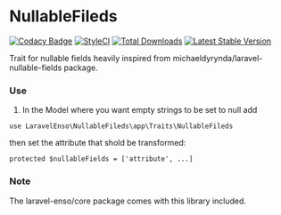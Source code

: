 # NullableFileds
[![Codacy Badge](https://api.codacy.com/project/badge/Grade/92109b0399964d21b9ea4d950a7cc40b)](https://www.codacy.com/app/laravel-enso/NullableFields?utm_source=github.com&utm_medium=referral&utm_content=laravel-enso/NullableFields&utm_campaign=badger)
[![StyleCI](https://styleci.io/repos/85712610/shield?branch=master)](https://styleci.io/repos/85712610)
[![Total Downloads](https://poser.pugx.org/laravel-enso/nullablefields/downloads)](https://packagist.org/packages/laravel-enso/nullablefields)
[![Latest Stable Version](https://poser.pugx.org/laravel-enso/nullablefields/version)](https://packagist.org/packages/laravel-enso/nullablefields)

Trait for nullable fields heavily inspired from michaeldyrynda/laravel-nullable-fields package.

### Use

1. In the Model where you want empty strings to be set to null add

```
use LaravelEnso\NullableFileds\app\Traits\NullableFileds
```

then set the attribute that shold be transformed:

```
protected $nullableFields = ['attribute', ...]
```

### Note

The laravel-enso/core package comes with this library included.